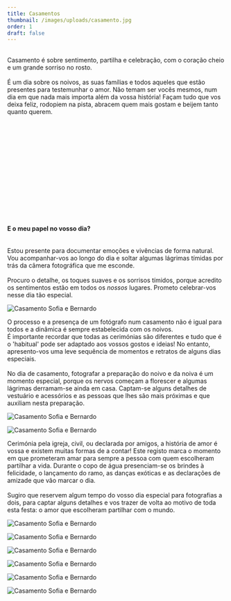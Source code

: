 ```yaml
---
title: Casamentos
thumbnail: /images/uploads/casamento.jpg
order: 1
draft: false
---
```

\
Casamento é sobre sentimento, partilha e celebração, com o coração cheio e um grande sorriso no rosto.\
\
É um dia sobre os noivos, as suas famílias e todos aqueles que estão presentes para testemunhar o amor. Não temam ser vocês mesmos, num dia em que nada mais importa além da vossa história! Façam tudo que vos deixa feliz, rodopiem na pista, abracem quem mais gostam e beijem tanto quanto querem.

\
\
\
\
\
\
\
\
\
\
\
\
\
\
**E o meu papel no vosso dia?**\
\
\
Estou presente para documentar emoções e vivências de forma natural. Vou acompanhar-vos ao longo do dia e soltar algumas lágrimas tímidas por trás da câmera fotográfica que me esconde.\
\
Procuro o detalhe, os toques suaves e os sorrisos tímidos, porque acredito os sentimentos estão em todos os *nossos* lugares. Prometo celebrar-vos nesse dia tão especial.

</section>

![Casamento Sofia e Bernardo](/images/uploads/sofia-e-bernardo-42.jpg)

<section>

O processo e a presença de um fotógrafo num casamento não é igual para todos e a dinâmica é sempre estabelecida com os noivos.\
É importante recordar que todas as cerimónias são diferentes e tudo que é o 'habitual' pode ser adaptado aos vossos gostos e ideias! No entanto, apresento-vos uma leve sequência de momentos e retratos de alguns dias especiais.\
\
No dia de casamento, fotografar a preparação do noivo e da noiva é um momento especial, porque os nervos começam a florescer e algumas lágrimas derramam-se ainda em casa. Captam-se alguns detalhes de vestuário e acessórios e as pessoas que lhes são mais próximas e que auxiliam nesta preparação.

</section>

<section>

</section>

![Casamento Sofia e Bernardo](/images/uploads/sofia-e-bernardo-7.jpg)



![Casamento Sofia e Bernardo](/images/uploads/sofia-e-bernardo-14.jpg)

Cerimónia pela igreja, civil, ou declarada por amigos, a história de amor é vossa e existem muitas formas de a contar! Este registo marca o momento em que prometeram amar para sempre a pessoa com quem escolheram partilhar a vida. Durante o copo de água presenciam-se os brindes à felicidade, o lançamento do ramo, as danças exóticas e as declarações de amizade que vão marcar o dia.\
\
Sugiro que reservem algum tempo do vosso dia especial para fotografias a dois, para captar alguns detalhes e vos trazer de volta ao motivo de toda esta festa: o amor que escolheram partilhar com o mundo.

![Casamento Sofia e Bernardo](/images/uploads/sofia-e-bernardo-23.jpg)

![Casamento Sofia e Bernardo](/images/uploads/sofia-e-bernardo-25.jpg)



![Casamento Sofia e Bernardo](/images/uploads/sofia-e-bernardo-48.jpg)

![Casamento Sofia e Bernardo](/images/uploads/sofia-e-bernardo-50.jpg)



![Casamento Sofia e Bernardo](/images/uploads/sofia-e-bernardo-43.jpg)

![Casamento Sofia e Bernardo](/images/uploads/sofia-e-bernardo-38.jpg)
